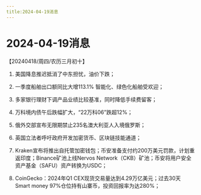 ```yaml
---
title:2024-04-19消息
---
```

# 2024-04-19消息
【20240418/周四/农历三月初十】

1. 美国降息推迟抵消了中东担忧，油价下跌；

2. 一季度船舶出口额同比大增113.1% 智能化、绿色化船舶受欢迎；

3. 多家银行理财下调产品业绩比较基准，同时降低手续费留客；

4. 万科境内债午后跌幅扩大，“22万科06”跌超12%；

5. 俄外交部宣布无限期禁止235名澳大利亚人入境俄罗斯；

6. 英国立法者呼吁政府开发加密货币、区块链技能通道；

7. Kraken宣布将推出自托管加密钱包；币安准备支付约200万美元罚款，计划重返印度；Binance矿池上线Nervos Network（CKB）矿池；币安将用户安全资产基金（SAFU）资产转换为USDC；

8. CoinGecko：2024年Q1 CEX现货交易量达到4.29万亿美元；过去30天Smart money 97%仓位持有山寨币，投资回报率为达280%；